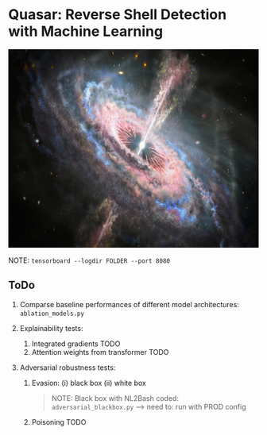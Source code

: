 # Quasar: Reverse Shell Detection with Machine Learning

<img src="img/quasaroutflow.png" height="400">

NOTE: `tensorboard --logdir FOLDER --port 8080`

## ToDo

1. Comparse baseline performances of different model architectures: `ablation_models.py`

2. Explainability tests:
   1. Integrated gradients TODO
   2. Attention weights from transformer TODO

3. Adversarial robustness tests:
   1. Evasion: (i) black box (ii) white box
      > NOTE: Black box with NL2Bash coded: `adversarial_blackbox.py`
         --> need to: run with PROD config
   2. Poisoning TODO
